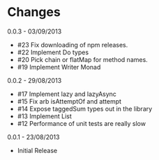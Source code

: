 Changes
=======

0.0.3 - 03/09/2013
- #23 Fix downloading of npm releases.
- #22 Implement Do types
- #20 Pick chain or flatMap for method names.
- #19 Implement Writer Monad

0.0.2 - 29/08/2013
- #17 Implement lazy and lazyAsync
- #15 Fix arb isAttemptOf and attempt
- #14 Expose taggedSum types out in the library
- #13 Implement List
- #12 Performance of unit tests are really slow

0.0.1 - 23/08/2013
- Initial Release
